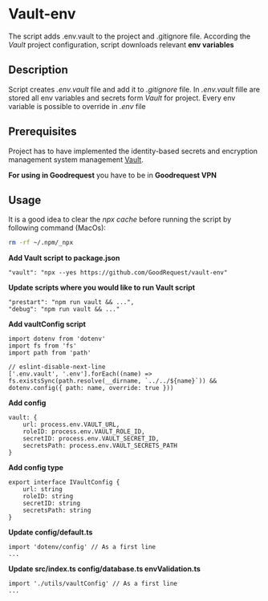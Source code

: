 # Vault-env
The script adds .env.vault to the project and .gitignore file. According the *Vault* project configuration, script downloads relevant **env variables**

## Description
Script creates *.env.vault* file and add it to *.gitignore* file. In *.env.vault* fille are stored all env variables and secrets form *Vault* for project. Every env variable is possible to override in *.env* file

## Prerequisites
Project has to have implemented the identity-based secrets and encryption management system management [Vault](https://www.vaultproject.io/). 

**For using in Goodrequest** you have to be in **Goodrequest VPN**
## Usage
It is a good idea to clear the *npx cache* before running the script by following command (MacOs):
```bash
rm -rf ~/.npm/_npx
```
**Add Vault script to package.json**
```
"vault": "npx --yes https://github.com/GoodRequest/vault-env"
```

**Update scripts where you would like to run Vault script**
```
"prestart": "npm run vault && ...",
"debug": "npm run vault && ..."
```

**Add vaultConfig script**
```
import dotenv from 'dotenv'
import fs from 'fs'
import path from 'path'

// eslint-disable-next-line
['.env.vault', '.env'].forEach((name) => fs.existsSync(path.resolve(__dirname, `../../${name}`)) && dotenv.config({ path: name, override: true }))
```

**Add config**
```
vault: {
	url: process.env.VAULT_URL,
	roleID: process.env.VAULT_ROLE_ID,
	secretID: process.env.VAULT_SECRET_ID,
	secretsPath: process.env.VAULT_SECRETS_PATH
}
```

**Add config type**
```
export interface IVaultConfig {
	url: string
	roleID: string
	secretID: string
	secretsPath: string
}
```

**Update config/default.ts**
```
import 'dotenv/config' // As a first line
...
```

**Update src/index.ts config/database.ts envValidation.ts**
```
import './utils/vaultConfig' // As a first line
...
```




